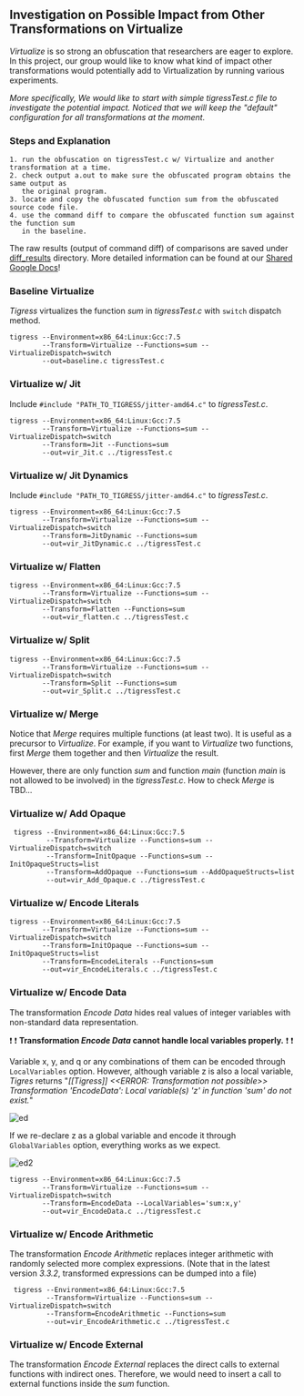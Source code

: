 ## Investigation on Possible Impact from Other Transformations on Virtualize

*Virtualize* is so strong an obfuscation that researchers are eager to explore. In this project, our group would like to know what kind of impact other transformations would potentially add to Virtualization by running various experiments.

*More specifically, We would like to start with simple tigressTest.c file to investigate the potential impact. Noticed that we will keep the "default" configuration for all transformations at the moment.*

### Steps and Explanation

```
1. run the obfuscation on tigressTest.c w/ Virtualize and another transformation at a time.
2. check output a.out to make sure the obfuscated program obtains the same output as 
   the original program. 
3. locate and copy the obfuscated function sum from the obfuscated source code file.
4. use the command diff to compare the obfuscated function sum against the function sum 
   in the baseline.
```

The raw results (output of command diff) of comparisons are saved under [diff_results](https://github.com/zyfeng-go/Tigress_Project/tree/main/diff_results) directory. More detailed information can be found at our [Shared Google Docs](https://docs.google.com/document/d/1Zx8N51Ajv7L5oO82Yq2FWLIXia6XdBfb7kbXWaPedy0/edit?usp=sharing)!

### Baseline Virtualize
*Tigress* virtualizes the function *sum* in *tigressTest.c* with `switch` dispatch method.
```
tigress --Environment=x86_64:Linux:Gcc:7.5 
        --Transform=Virtualize --Functions=sum --VirtualizeDispatch=switch 
        --out=baseline.c tigressTest.c
```



### Virtualize w/ Jit
Include `#include "PATH_TO_TIGRESS/jitter-amd64.c"` to *tigressTest.c*.
```
tigress --Environment=x86_64:Linux:Gcc:7.5 
        --Transform=Virtualize --Functions=sum --VirtualizeDispatch=switch 
        --Transform=Jit --Functions=sum 
        --out=vir_Jit.c ../tigressTest.c
```

### Virtualize w/ Jit Dynamics
Include `#include "PATH_TO_TIGRESS/jitter-amd64.c"` to *tigressTest.c*.
```
tigress --Environment=x86_64:Linux:Gcc:7.5 
        --Transform=Virtualize --Functions=sum --VirtualizeDispatch=switch 
        --Transform=JitDynamic --Functions=sum 
        --out=vir_JitDynamic.c ../tigressTest.c
```

### Virtualize w/ Flatten
```
tigress --Environment=x86_64:Linux:Gcc:7.5 
        --Transform=Virtualize --Functions=sum --VirtualizeDispatch=switch 
        --Transform=Flatten --Functions=sum 
        --out=vir_flatten.c ../tigressTest.c
```

### Virtualize w/ Split
```
tigress --Environment=x86_64:Linux:Gcc:7.5 
        --Transform=Virtualize --Functions=sum --VirtualizeDispatch=switch 
        --Transform=Split --Functions=sum 
        --out=vir_Split.c ../tigressTest.c
```

### Virtualize w/ Merge
Notice that *Merge* requires multiple functions (at least two). It is useful as a precursor to *Virtualize*. For example, if you want to *Virtualize* two functions, first *Merge* them together and then *Virtualize* the result.

However, there are only function *sum* and function *main* (function *main* is not allowed to be involved) in the *tigressTest.c*. How to check *Merge* is TBD...

### Virtualize w/ Add Opaque
```
 tigress --Environment=x86_64:Linux:Gcc:7.5 
         --Transform=Virtualize --Functions=sum --VirtualizeDispatch=switch 
         --Transform=InitOpaque --Functions=sum --InitOpaqueStructs=list 
         --Transform=AddOpaque --Functions=sum --AddOpaqueStructs=list 
         --out=vir_Add_Opaque.c ../tigressTest.c
```

### Virtualize w/ Encode Literals
```
tigress --Environment=x86_64:Linux:Gcc:7.5 
        --Transform=Virtualize --Functions=sum --VirtualizeDispatch=switch 
        --Transform=InitOpaque --Functions=sum --InitOpaqueStructs=list 
        --Transform=EncodeLiterals --Functions=sum 
        --out=vir_EncodeLiterals.c ../tigressTest.c
```

### Virtualize w/ Encode Data
The transformation *Encode Data* hides real values of integer variables with non-standard data representation.

❗ ❗ **Transformation *Encode Data* cannot handle local variables properly.** ❗ ❗

Variable x, y, and q or any combinations of them can be encoded through `LocalVariables` option. However, although variable z is also a local variable, *Tigres* returns "*[[Tigress]] <<ERROR: Transformation not possible>> Transformation 'EncodeData': Local variable(s) 'z' in function 'sum' do not exist.*"

![ed](https://i.stack.imgur.com/MhIN6.png)

If we re-declare z as a global variable and encode it through `GlobalVariables` option, everything works as we expect.

![ed2](https://i.stack.imgur.com/9hDHv.png)

```
tigress --Environment=x86_64:Linux:Gcc:7.5                      
        --Transform=Virtualize --Functions=sum --VirtualizeDispatch=switch 
        --Transform=EncodeData --LocalVariables='sum:x,y' 
        --out=vir_EncodeData.c ../tigressTest.c
```

### Virtualize w/ Encode Arithmetic
The transformation *Encode Arithmetic* replaces integer arithmetic with randomly selected more complex expressions. (Note that in the latest version *3.3.2*, transformed expressions can be dumped into a file)
```
 tigress --Environment=x86_64:Linux:Gcc:7.5 
         --Transform=Virtualize --Functions=sum --VirtualizeDispatch=switch 
         --Transform=EncodeArithmetic --Functions=sum 
         --out=vir_EncodeArithmetic.c ../tigressTest.c
```

### Virtualize w/ Encode External
The transformation *Encode External* replaces the direct calls to external functions with indirect ones. Therefore, we would need to insert a call to external functions inside the *sum* function.